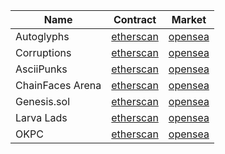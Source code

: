 |  Name   | Contract  | Market  |
|  ----  | ----  | ----  |
| Autoglyphs | [etherscan](https://etherscan.io/address/0xd4e4078ca3495de5b1d4db434bebc5a986197782#code) | [opensea](https://opensea.io/collection/autoglyphs) |
| Corruptions | [etherscan](https://etherscan.io/address/0x5bdf397bb2912859dbd8011f320a222f79a28d2e#code) | [opensea](https://opensea.io/collection/corruption-s) |
| AsciiPunks  | [etherscan](https://etherscan.io/address/0x5283fc3a1aac4dac6b9581d3ab65f4ee2f3de7dc#code) | [opensea](https://opensea.io/collection/asciipunks-v2) |
| ChainFaces Arena| [etherscan](https://etherscan.io/address/0x93a796b1e846567fe3577af7b7bb89f71680173a#code) | [opensea](https://opensea.io/collection/chainfaces-arena) |
| Genesis.sol| [etherscan](https://etherscan.io/address/0x5d4683ba64ee6283bb7fdb8a91252f6aab32a110#code) | [opensea](https://opensea.io/collection/genesis-sol-solseedlings) |
| Larva Lads| [etherscan](https://etherscan.io/address/0x5755Ab845dDEaB27E1cfCe00cd629B2e135Acc3d#code) | [opensea](https://opensea.io/collection/larva-lads) |
| OKPC| [etherscan](https://etherscan.io/address/0x7183209867489e1047f3a7c23ea1aed9c4e236e8#code) | [opensea](https://opensea.io/collection/okpc) |
